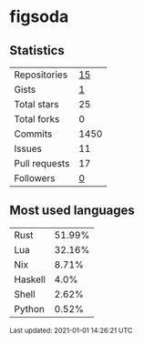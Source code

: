 # figsoda


## Statistics

<table>
    <tr>
        <td>Repositories</td>
        <td><a href="https://github.com/figsoda?tab=repositories">15</a></td>
    </tr>
    <tr>
        <td>Gists</td>
        <td><a href="https://gist.github.com/figsoda">1</a></td>
    </tr>
    <tr>
        <td>Total stars</td>
        <td>25</td>
    </tr>
    <tr>
        <td>Total forks</td>
        <td>0</td>
    </tr>
    <tr>
        <td>Commits</td>
        <td>1450</td>
    </tr>
    <tr>
        <td>Issues</td>
        <td>11</td>
    </tr>
    <tr>
        <td>Pull requests</td>
        <td>17</td>
    </tr>
    <tr>
        <td>Followers</td>
        <td><a href="https://github.com/figsoda?tab=followers">0</a></td>
    </tr>
</table>


## Most used languages

<table>
<tr><td>Rust</td><td>51.99%</td></tr>
<tr><td>Lua</td><td>32.16%</td></tr>
<tr><td>Nix</td><td>8.71%</td></tr>
<tr><td>Haskell</td><td>4.0%</td></tr>
<tr><td>Shell</td><td>2.62%</td></tr>
<tr><td>Python</td><td>0.52%</td></tr>
</table>


<sub>Last updated: 2021-01-01 14:26:21 UTC</sub>
